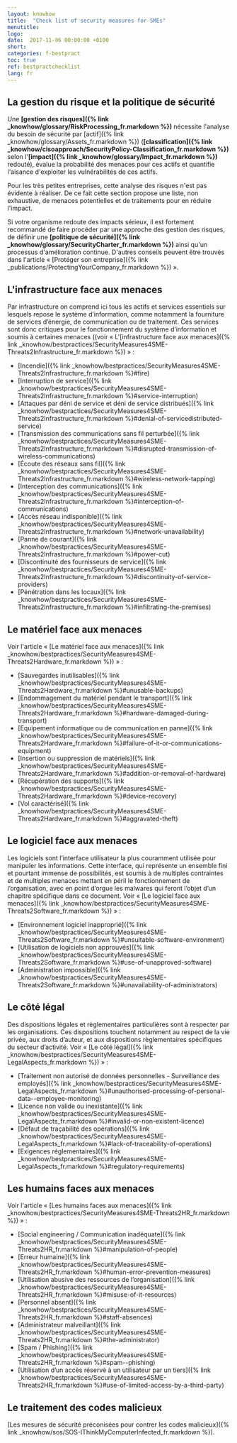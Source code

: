 ```yaml
---
layout: knowhow
title:  "Check list of security measures for SMEs"
menutitle:
logo:
date:  2017-11-06 00:00:00 +0100
short:
categories: f-bestpract
toc: true
ref: bestpractchecklist
lang: fr
---
```


## La gestion du risque et la politique de sécurité

Une **[gestion des risques]({% link _knowhow/glossary/RiskProcessing_fr.markdown %})** nécessite l'analyse du besoin de sécurité par [actif]({% link _knowhow/glossary/Assets_fr.markdown %}) (**[classification]({% link _knowhow/cisoapproach/SecurityPolicy-Classification_fr.markdown %})** selon l'**[impact]({% link _knowhow/glossary/Impact_fr.markdown %})** redouté), évalue la probabilité des menaces pour ces actifs et quantifie l'aisance d'exploiter les vulnérabilités de ces actifs.

Pour les très petites entreprises, cette analyse des risques n'est pas évidente à réaliser. De ce fait cette section propose une liste, non exhaustive, de menaces potentielles et de traitements pour en réduire l'impact.

Si votre organisme redoute des impacts sérieux, il est fortement recommandé de faire procéder par une approche des gestion des risques, de définir une **[politique de sécurité]({% link _knowhow/glossary/SecurityCharter_fr.markdown %})** ainsi qu'un processus d'amélioration continue. D'autres conseils peuvent être trouvés dans l'article « [Protéger son entreprise]({% link _publications/ProtectingYourCompany_fr.markdown %}) ».

## L'infrastructure face aux menaces

Par infrastructure on comprend ici tous les actifs et services essentiels sur lesquels repose le système d’information, comme notamment la fourniture de services d’énergie, de communication ou de traitement. Ces services sont donc critiques pour le fonctionnement du système d’information et soumis à certaines menaces ((voir « L'[infrastructure face aux menaces]({% link _knowhow/bestpractices/SecurityMeasures4SME-Threats2Infrastructure_fr.markdown %}) » :

* [Incendie]({% link _knowhow/bestpractices/SecurityMeasures4SME-Threats2Infrastructure_fr.markdown %}#fire)
* [Interruption de service]({% link _knowhow/bestpractices/SecurityMeasures4SME-Threats2Infrastructure_fr.markdown %}#service-interruption)
* [Attaques par déni de service et déni de service distribués]({% link _knowhow/bestpractices/SecurityMeasures4SME-Threats2Infrastructure_fr.markdown %}#denial-of-servicedistributed-service)
* [Transmission des communications sans fil perturbée]({% link _knowhow/bestpractices/SecurityMeasures4SME-Threats2Infrastructure_fr.markdown %}#disrupted-transmission-of-wireless-communications)
* [Écoute des réseaux sans fil]({% link _knowhow/bestpractices/SecurityMeasures4SME-Threats2Infrastructure_fr.markdown %}#wireless-network-tapping)
* [Interception des communications]({% link _knowhow/bestpractices/SecurityMeasures4SME-Threats2Infrastructure_fr.markdown %}#interception-of-communications)
* [Accès réseau indisponible]({% link _knowhow/bestpractices/SecurityMeasures4SME-Threats2Infrastructure_fr.markdown %}#network-unavailability)
* [Panne de courant]({% link _knowhow/bestpractices/SecurityMeasures4SME-Threats2Infrastructure_fr.markdown %}#power-cut)
* [Discontinuité des fournisseurs de service]({% link _knowhow/bestpractices/SecurityMeasures4SME-Threats2Infrastructure_fr.markdown %}#discontinuity-of-service-providers)
* [Pénétration dans les locaux]({% link _knowhow/bestpractices/SecurityMeasures4SME-Threats2Infrastructure_fr.markdown %}#infiltrating-the-premises)

## Le matériel face aux menaces

Voir l'article « [Le matériel face aux menaces]({% link _knowhow/bestpractices/SecurityMeasures4SME-Threats2Hardware_fr.markdown %}) » :

* [Sauvegardes inutilisables]({% link _knowhow/bestpractices/SecurityMeasures4SME-Threats2Hardware_fr.markdown %}#unusable-backups)
* [Endommagement du matériel pendant le transport]({% link _knowhow/bestpractices/SecurityMeasures4SME-Threats2Hardware_fr.markdown %}#hardware-damaged-during-transport)
* [Equipement informatique ou de communication en panne]({% link _knowhow/bestpractices/SecurityMeasures4SME-Threats2Hardware_fr.markdown %}#failure-of-it-or-communications-equipment)
* [Insertion ou suppression de matériels]({% link _knowhow/bestpractices/SecurityMeasures4SME-Threats2Hardware_fr.markdown %}#addition-or-removal-of-hardware)
* [Récupération des supports]({% link _knowhow/bestpractices/SecurityMeasures4SME-Threats2Hardware_fr.markdown %}#device-recovery)
* [Vol caractérisé]({% link _knowhow/bestpractices/SecurityMeasures4SME-Threats2Hardware_fr.markdown %}#aggravated-theft)

## Le logiciel face aux menaces

Les logiciels sont l’interface utilisateur la plus couramment utilisée pour manipuler les informations. Cette interface, qui représente un ensemble fini et pourtant immense de possibilités, est soumis à de multiples contraintes et de multiples menaces mettant en péril le fonctionnement de l’organisation, avec en point d’orgue les malwares qui feront l’objet d’un chapitre spécifique dans ce document. Voir « [Le logiciel face aux menaces]({% link _knowhow/bestpractices/SecurityMeasures4SME-Threats2Software_fr.markdown %}) » :

* [Environnement logiciel inapproprié]({% link _knowhow/bestpractices/SecurityMeasures4SME-Threats2Software_fr.markdown %}#unsuitable-software-environment)
* [Utilisation de logiciels non approuvés]({% link _knowhow/bestpractices/SecurityMeasures4SME-Threats2Software_fr.markdown %}#use-of-unapproved-software)
* [Administration impossible]({% link _knowhow/bestpractices/SecurityMeasures4SME-Threats2Software_fr.markdown %}#unavailability-of-administrators)

## Le côté légal

Des dispositions légales et règlementaires particulières sont à respecter par les organisations. Ces dispositions touchent notamment au respect de la vie privée, aux droits d’auteur, et aux dispositions règlementaires spécifiques du secteur d’activité. Voir « [Le côté légal]({% link _knowhow/bestpractices/SecurityMeasures4SME-LegalAspects_fr.markdown %}) » :

* [Traitement non autorisé de données personnelles - Surveillance des employés]({% link _knowhow/bestpractices/SecurityMeasures4SME-LegalAspects_fr.markdown %}#unauthorised-processing-of-personal-data--employee-monitoring)
* [Licence non valide ou inexistante]({% link _knowhow/bestpractices/SecurityMeasures4SME-LegalAspects_fr.markdown %}#invalid-or-non-existent-licence)
* [Défaut de traçabilité des opérations]({% link _knowhow/bestpractices/SecurityMeasures4SME-LegalAspects_fr.markdown %}#lack-of-traceability-of-operations)
* [Exigences réglementaires]({% link _knowhow/bestpractices/SecurityMeasures4SME-LegalAspects_fr.markdown %}#regulatory-requirements)

## Les humains faces aux menaces

Voir l'article « [Les humains faces aux menaces]({% link _knowhow/bestpractices/SecurityMeasures4SME-Threats2HR_fr.markdown %}) » :

* [Social engineering / Communication inadéquate]({% link _knowhow/bestpractices/SecurityMeasures4SME-Threats2HR_fr.markdown %}#manipulation-of-people)
* [Erreur humaine]({% link _knowhow/bestpractices/SecurityMeasures4SME-Threats2HR_fr.markdown %}#human-error-prevention-measures)
* [Utilisation abusive des ressources de l’organisation]({% link _knowhow/bestpractices/SecurityMeasures4SME-Threats2HR_fr.markdown %}#misuse-of-it-resources)
* [Personnel absent]({% link _knowhow/bestpractices/SecurityMeasures4SME-Threats2HR_fr.markdown %}#staff-absences)
* [Administrateur malveillant]({% link _knowhow/bestpractices/SecurityMeasures4SME-Threats2HR_fr.markdown %}#the-administrator)
* [Spam / Phishing]({% link _knowhow/bestpractices/SecurityMeasures4SME-Threats2HR_fr.markdown %}#spam--phishing)
* [Utilisation d’un accès réservé à un utilisateur par un tiers]({% link _knowhow/bestpractices/SecurityMeasures4SME-Threats2HR_fr.markdown %}#use-of-limited-access-by-a-third-party)

## Le traitement des codes malicieux

[Les mesures de sécurité préconisées pour contrer les codes malicieux]({% link _knowhow/sos/SOS-IThinkMyComputerInfected_fr.markdown %}).
